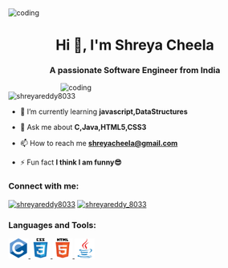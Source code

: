 <img alt="coding" width=100% height=300  align="center" src="https://media.giphy.com/media/v1.Y2lkPTc5MGI3NjExeDZyNndwbDZwZHFtbXkwa3Y4OXI5dm1lYzdiMWVnYThodWJjZnZuayZlcD12MV9pbnRlcm5hbF9naWZfYnlfaWQmY3Q9Zw/DwlFRgKo87zDW/giphy.gif">
<h1 align="center">Hi 👋, I'm Shreya Cheela</h1>
<h3 align="center">A passionate Software Engineer from India</h3>
<img align="right" alt="coding" width=400 src="https://cdn.dribbble.com/users/2704414/screenshots/7466903/selfportrait.gif">
<p align="left"> <img src="https://komarev.com/ghpvc/?username=shreyareddy8033&label=Profile%20views&color=0e75b6&style=flat" alt="shreyareddy8033" /> </p>

- 🌱 I’m currently learning **javascript,DataStructures**

- 💬 Ask me about **C,Java,HTML5,CSS3**

- 📫 How to reach me **shreyacheela@gmail.com**

- ⚡ Fun fact **I think I am funny😎**

<h3 align="left">Connect with me:</h3>
<p align="left">
<a href="https://twitter.com/shreyareddy8033" target="blank"><img align="center" src="https://raw.githubusercontent.com/rahuldkjain/github-profile-readme-generator/master/src/images/icons/Social/twitter.svg" alt="shreyareddy8033" height="30" width="40" /></a>
<a href="https://instagram.com/shreyareddy_8033" target="blank"><img align="center" src="https://raw.githubusercontent.com/rahuldkjain/github-profile-readme-generator/master/src/images/icons/Social/instagram.svg" alt="shreyareddy_8033" height="30" width="40" /></a>
</p>

<h3 align="left">Languages and Tools:</h3>
<p align="left"> <a href="https://www.cprogramming.com/" target="_blank" rel="noreferrer"> <img src="https://raw.githubusercontent.com/devicons/devicon/master/icons/c/c-original.svg" alt="c" width="40" height="40"/> </a> <a href="https://www.w3schools.com/css/" target="_blank" rel="noreferrer"> <img src="https://raw.githubusercontent.com/devicons/devicon/master/icons/css3/css3-original-wordmark.svg" alt="css3" width="40" height="40"/> </a> <a href="https://www.w3.org/html/" target="_blank" rel="noreferrer"> <img src="https://raw.githubusercontent.com/devicons/devicon/master/icons/html5/html5-original-wordmark.svg" alt="html5" width="40" height="40"/> </a> <a href="https://www.java.com" target="_blank" rel="noreferrer"> <img src="https://raw.githubusercontent.com/devicons/devicon/master/icons/java/java-original.svg" alt="java" width="40" height="40"/> </a> </p>


